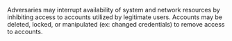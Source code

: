 Adversaries may interrupt availability of system and network resources by inhibiting access to accounts utilized by legitimate users. Accounts may be deleted, locked, or manipulated (ex: changed credentials) to remove access to accounts.